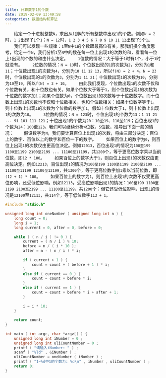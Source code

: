 ```yaml
---
title: 计算数字1的个数
date: 2019-02-09 13:49:58
categories: 数据结构和算法
---
```

&emsp;&emsp;给定一个十进制整数`N`，求出从`1`到`N`的所有整数中出现`1`的个数。例如`N = 2`时，`1 2`出现了`1`个`1`；`N = 12`时，`1 2 3 4 5 6 7 8 9 10 11 12`出现了`5`个`1`。
&emsp;&emsp;我们可以发现一些规律：`1`至`N`中`1`的个数跟最高位有关，那我们换个角度思考，给定一个`N`，我们分析`1`至`N`中的数在每一位上出现`1`的次数的和，看看每一位上`1`出现的个数的和由什么决定。
&emsp;&emsp;`1`位数的情况：大于等于`1`时有`1`个，小于`1`时就没有。
&emsp;&emsp;`2`位数的情况：`N = 13`时，个位数出现的`1`的次数为`2`，分别为`1`和`11`；十位数出现`1`的次数为`4`，分别为`10 11 12 13`，所以`f(N) = 2 + 4`。`N = 23`时，个位数出现的`1`的次数为`3`，分别为`1 11 21`；十位数出现`1`的次数为`10`，分别为`10`至`19`，所以`f(N) = 3 + 10`。
&emsp;&emsp;由此我们发现，个位数出现`1`的次数不仅和个位数有关，和十位数也有关。如果个位数大于等于`1`，则个位数出现`1`的次数为十位数的数字加`1`；如果个位数为`0`，个位数出现`1`的次数等于十位数数字。而十位数上出现`1`的次数也不仅和十位数相关，也和个位数相关：如果十位数字等于`1`，则十位数上出现`1`的次数为个位数的数字加`1`，假如十位数大于`1`，则十位数上出现`1`的次数为`10`。
&emsp;&emsp;`3`位数的情况：`N = 123`时，个位出现`1`的个数为`13`：`1 11 21 ... 91 101 111 121`；十位出现`1`的个数为`20`：`10`至`19`、`110`至`119`；百位出现`1`的个数为`24`：`100`至`123`。我们可以继续分析`4`位数，`5`位数，推导出下面一般的情况：
&emsp;&emsp;假设数字为`N`，我们要计算百位上出现`1`的次数，将由三部分决定：百位上的数字、百位以上的数字和百位一下的数字。
&emsp;&emsp;如果百位上的数字为`0`，则百位上出现`1`的次数仅由更高位决定。例如`12013`，百位出现`1`的情况为`100至199 1100至1199 2100至2199 ... 11100至11199`，共`1200`个，等于更高位数字乘以当前位数，即`12 * 100`。
&emsp;&emsp;如果百位上的数字大于`1`，则百位上出现`1`的次数仅由更高位决定。例如`12213`，百位出现`1`的情况为`100至199 1100至1199 2100至2199 ... 11100至11199 12100至12199`，共`1300`个，等于更高位数字加`1`乘以当前位数，即`(12 + 1) * 100`。
&emsp;&emsp;如果百位上的数字为`1`，则百位上出现`1`的次数不仅受更高位影响，还受低位影响。例如`12113`，受高位影响出现`1`的情况：`100至199 1100至1199 2100至2199 ... 11100至11199`，共`1200`个；但它还受低位影响，出现`1`的情况是`12100`至`12113`，共`114`个，等于低位数字`113 + 1`。

``` cpp
#include "stdio.h"
​
unsigned long int oneNumber ( unsigned long int n ) {
    long count = 0;
    long i = 1;
    long current = 0, after = 0, before = 0;
​
    while ( ( n / i ) != 0 ) {
        current = ( n / i ) % 10;
        before = n / ( i * 10 );
        after = n - ( n / i ) * i;
​
        if ( current > 1 ) {
            count = count + ( before + 1 ) * i;
        }
        else if ( current == 0 ) {
            count = count + before * i;
        }
        else if ( current == 1 ) {
            count = count + before * i + after + 1;
        }
​
        i = i * 10;
    }
​
    return count;
}
​
int main ( int argc, char *argv[] ) {
    unsigned long int iNumber = 0 ;
    unsigned long int uliCountNumber = 0 ;
    printf ( "请输入iNumber: " ) ;
    scanf ( "%ld" , &iNumber ) ;
    uliCountNumber = oneNumber ( iNumber ) ;
    printf ( "1~%d中1的个数为: %d\n" , iNumber , uliCountNumber ) ;
    return 0;
}
```